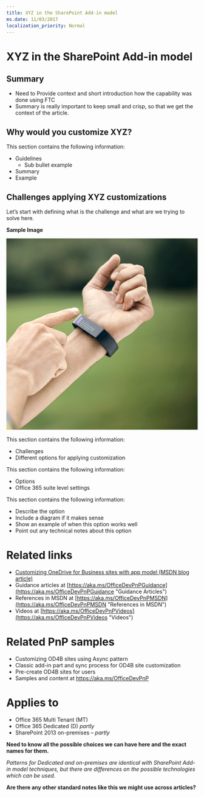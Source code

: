```yaml
---
title: XYZ in the SharePoint Add-in model
ms.date: 11/03/2017
localization_priority: Normal
---
```

XYZ in the SharePoint Add-in model
==================================

Summary
-------

- Need to Provide context and short introduction how the capability was done using FTC
- Summary is really important to keep small and crisp, so that we get the context of the article.

Why would you customize XYZ?
----------------------------------------------------

This section contains the following information:
- Guidelines
	+ Sub bullet example
- Summary
- Example

Challenges applying XYZ customizations
----------------------------------------------------------------------

Let’s start with defining what is the challenge and what are we trying to solve here. 

**Sample Image**

![Sample image alt text](media/Recipes/Themes/Agenda.png)

This section contains the following information:
- Challenges
- Different options for applying customization

This section contains the following information:

- Options
- Office 365 suite level settings

This section contains the following information:

- Describe the option
- Include a diagram if it makes sense
- Show an example of when this option works well
- Point out any technical notes about this option

Related links
=============
- [Customizing OneDrive for Business sites with app model (MSDN blog article)](http://blogs.msdn.com/b/vesku/archive/2015/01/01/customizing-onedrive-for-business-sites-with-app-model.aspx)
- Guidance articles at [https://aka.ms/OfficeDevPnPGuidance](https://aka.ms/OfficeDevPnPGuidance "Guidance Articles")
- References in MSDN at [https://aka.ms/OfficeDevPnPMSDN](https://aka.ms/OfficeDevPnPMSDN "References in MSDN")
- Videos at [https://aka.ms/OfficeDevPnPVideos](https://aka.ms/OfficeDevPnPVideos "Videos")

Related PnP samples
===================

- Customizing OD4B sites using Async pattern
- Classic add-in part and sync process for OD4B site customization
- Pre-create OD4B sites for users
- Samples and content at https://aka.ms/OfficeDevPnP

Applies to
==========
- Office 365 Multi Tenant (MT)
- Office 365 Dedicated (D) *partly*
- SharePoint 2013 on-premises – *partly*

**Need to know all the possible choices we can have here and the exact names for them.**

*Patterns for Dedicated and on-premises are identical with SharePoint Add-in model techniques, but there are differences on the possible technologies which can be used.*

**Are there any other standard notes like this we might use across articles?**
